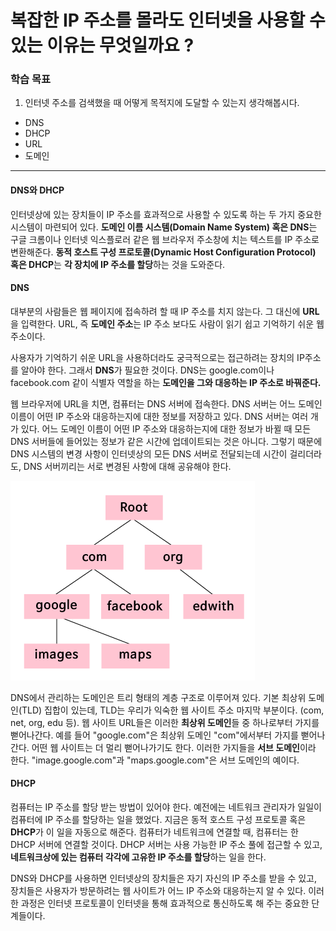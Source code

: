 # 복잡한 IP 주소를 몰라도 인터넷을 사용할 수 있는 이유는 무엇일까요 ?

### 학습 목표

1. 인터넷 주소를 검색했을 때 어떻게 목적지에 도달할 수 있는지 생각해봅시다.

* DNS
* DHCP
* URL
* 도메인

---

#### DNS와 DHCP

인터넷상에 있는 장치들이 IP 주소를 효과적으로 사용할 수 있도록 하는 두 가지 중요한 시스템이 마련되어 있다. **도메인 이름 시스템(Domain Name System) 혹은 DNS**는 구글 크롬이나 인터넷 익스플로러 같은 웹 브라우저 주소창에 치는 텍스트를 IP 주소로 변환해준다. **동적 호스트 구성 프로토콜(Dynamic Host Configuration Protocol) 혹은 DHCP**는 **각 장치에 IP 주소를 할당**하는 것을 도와준다.

#### DNS

대부분의 사람들은 웹 페이지에 접속하려 할 때 IP 주소를 치지 않는다. 그 대신에 **URL**을 입력한다. URL, 즉 **도메인 주소**는 IP 주소 보다도 사람이 읽기 쉽고 기억하기 쉬운 웹 주소이다.

사용자가 기억하기 쉬운 URL을 사용하더라도 궁극적으로는 접근하려는 장치의 IP주소를 알아야 한다. 그래서 **DNS**가 필요한 것이다. DNS는 google.com이나 facebook.com 같이 식별자 역할을 하는 **도메인을 그와 대응하는 IP 주소로 바꿔준다.**

웹 브라우저에 URL을 치면, 컴퓨터는 DNS 서버에 접속한다. DNS 서버는 어느 도메인 이름이 어떤 IP 주소와 대응하는지에 대한 정보를 저장하고 있다. DNS 서버는 여러 개가 있다. 어느 도메인 이름이 어떤 IP 주소와 대응하는지에 대한 정보가 바뀔 때 모든 DNS 서버들에 들어있는 정보가 같은 시간에 업데이트되는 것은 아니다. 그렇기 때문에 DNS 시스템의 변경 사항이 인터넷상의 모든 DNS 서버로 전달되는데 시간이 걸리더라도, DNS 서버끼리는 서로 변경된 사항에 대해 공유해야 한다.

![image-20211020000250781](md-images/image-20211020000250781.png)

DNS에서 관리하는 도메인은 트리 형태의 계층 구조로 이루어져 있다. 기본 최상위 도메인(TLD) 집합이 있는데, TLD는 우리가 익숙한 웹 사이트 주소 마지막 부분이다. (com, net, org, edu 등). 웹 사이트 URL들은 이러한 **최상위 도메인**들 중 하나로부터 가지를 뻗어나간다. 예를 들어 "google.com"은 최상위 도메인 "com"에서부터 가지를 뻗어나간다. 어떤 웹 사이트는 더 멀리 뻗어나가기도 한다. 이러한 가지들을 **서브 도메인**이라 한다. "image.google.com"과 "maps.google.com"은 서브 도메인의 예이다.

#### DHCP

컴퓨터는 IP 주소를 할당 받는 방법이 있어야 한다. 예전에는 네트워크 관리자가 일일이 컴퓨터에 IP 주소를 할당하는 일을 했었다. 지금은 동적 호스트 구성 프로토콜 혹은 **DHCP**가 이 일을 자동으로 해준다. 컴퓨터가 네트워크에 연결할 때, 컴퓨터는 한 DHCP 서버에 연결할 것이다. DHCP 서버는 사용 가능한 IP 주소 풀에 접근할 수 있고, **네트워크상에 있는 컴퓨터 각각에 고유한 IP 주소를 할당**하는 일을 한다.

DNS와 DHCP를 사용하면 인터넷상의 장치들은 자기 자신의 IP 주소를 받을 수 있고, 장치들은 사용자가 방문하려는 웹 사이트가 어느 IP 주소와 대응하는지 알 수 있다. 이러한 과정은 인터넷 프로토콜이 인터넷을 통해 효과적으로 통신하도록 해 주는 중요한 단계들이다.

